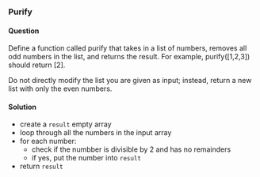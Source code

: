 ### Purify

#### Question

Define a function called purify that takes in a list of numbers, removes all odd numbers in the list, and returns the result.
For example, purify([1,2,3]) should return [2].

Do not directly modify the list you are given as input; instead, return a new list with only the even numbers.

#### Solution

- create a `result` empty array
- loop through all the numbers in the input array
- for each number:
  - check if the numbber is divisible by 2 and has no remainders
  - if yes, put the number into `result`
- return `result`
